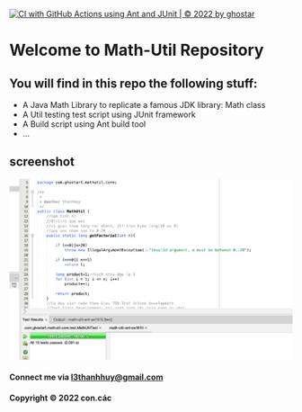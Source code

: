 [![CI with GitHub Actions using Ant and JUnit | © 2022 by ghostar](https://github.com/l3ths/math-util-ant-se1615/actions/workflows/ci-with-ant.yml/badge.svg)](https://github.com/l3ths/math-util-ant-se1615/actions/workflows/ci-with-ant.yml)
# Welcome to Math-Util Repository
## You will find in this repo the following stuff:
* A Java Math Library to replicate a famous JDK library: Math class
* A Util testing test script using JUnit framework
* A Build script using Ant build tool
* ...

## screenshot
![Source Code](https://github.com/l3ths/math-util-ant-se1615/blob/main/screenshot/sourceCode.jpg)
#### Connect me via l3thanhhuy@gmail.com
#### Copyright &#169; 2022 con.các 